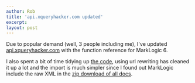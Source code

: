 ```yaml
---
author: Rob
title: 'api.xqueryhacker.com updated'
excerpt:
layout: post
---
```


Due to popular demand (well, 3 people including me), I've updated [api.xqueryhacker.com][1] with the function reference for MarkLogic 6. 

I also spent a bit of time tidying up [the code][2], using url rewriting has cleaned it up a lot and the import is much simpler since I found out MarkLogic include the raw XML in the [zip download of all docs][3].

 [1]: http://api.xqueryhacker.com
 [2]: http://github.com/robwhitby/MarkLogic-API-Interface
 [3]: http://docs.marklogic.com/MarkLogic_6_pubs.zip
 